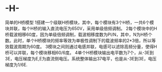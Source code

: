 # -H-
简单的H桥模型
1搭建一个级联H桥模块，其中，每个模块有3个H桥，一共6个模块并联，每个H桥的输入直流电压为650V，采用单级倍频调制。
2每个模块中的H桥载波相移60度，因为单级倍频调制，载波相移度数为PI/N，其中，N为H桥个数。此时，单个H桥模块的频率等效为单极性调制下的载波频率的2*3倍，所以等效载波周期为60度。
3模块之间则通过电感并联，电感可以滤除高频分量，使得H桥可以并联，每个模块移相60/6度。
4单个H桥模块输出电平数为7个，从-3E到3E，电压梯度为E,E为直流侧电压。系统整体输出37电平，也是从-3E到3E，电压梯度为1/6E.
